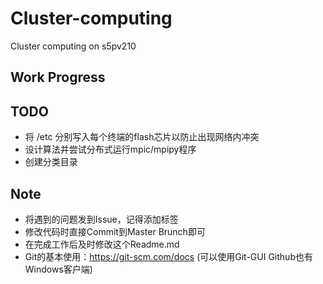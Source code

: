 # Cluster-computing
Cluster computing on s5pv210

## Work Progress

## TODO
* 将 /etc 分别写入每个终端的flash芯片以防止出现网络内冲突
* 设计算法并尝试分布式运行mpic/mpipy程序
* 创建分类目录

## Note
* 将遇到的问题发到Issue，记得添加标签
* 修改代码时直接Commit到Master Brunch即可
* 在完成工作后及时修改这个Readme.md
* Git的基本使用：https://git-scm.com/docs (可以使用Git-GUI Github也有Windows客户端) 
